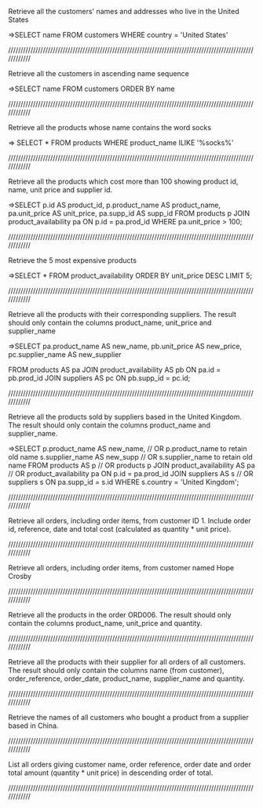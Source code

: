 

Retrieve all the customers' names and addresses who live in the United States

=>SELECT name FROM customers WHERE country = 'United States'

////////////////////////////////////////////////////////////////////////////////////////////////////////////

Retrieve all the customers in ascending name sequence

=>SELECT name FROM customers ORDER BY name

////////////////////////////////////////////////////////////////////////////////////////////////////////////

Retrieve all the products whose name contains the word socks

=> SELECT * FROM products WHERE product_name ILIKE '%socks%'

////////////////////////////////////////////////////////////////////////////////////////////////////////////

Retrieve all the products which cost more than 100 showing 
product id, name, unit price and supplier id.

=>SELECT
    p.id AS product_id,
    p.product_name AS product_name,
    pa.unit_price AS unit_price,
    pa.supp_id AS supp_id
FROM
    products p
JOIN
    product_availability pa
ON
    p.id = pa.prod_id
WHERE
    pa.unit_price > 100;

////////////////////////////////////////////////////////////////////////////////////////////////////////////
    
Retrieve the 5 most expensive products

=>SELECT * FROM product_availability ORDER BY unit_price DESC LIMIT 5;

////////////////////////////////////////////////////////////////////////////////////////////////////////////

Retrieve all the products with their corresponding suppliers. The result should only contain the columns product_name, unit_price and supplier_name

=>SELECT 
pa.product_name AS new_name, 
pb.unit_price AS new_price, 
pc.supplier_name AS new_supplier

FROM 
products AS pa JOIN product_availability AS pb 
ON pa.id = pb.prod_id 
JOIN suppliers AS pc ON 
pb.supp_id = pc.id;

////////////////////////////////////////////////////////////////////////////////////////////////////////////

Retrieve all the products sold by suppliers based in the United Kingdom. The result should only contain the columns product_name and supplier_name.

=>SELECT
    p.product_name AS new_name,  //  OR p.product_name to retain old name
    s.supplier_name AS new_supp  // OR s.supplier_name to retain old name
FROM
    products AS p // OR products p
JOIN
    product_availability AS pa // OR product_availability pa
ON
    p.id = pa.prod_id 
JOIN
    suppliers AS s // OR suppliers s
ON
    pa.supp_id = s.id
WHERE
    s.country = 'United Kingdom';

////////////////////////////////////////////////////////////////////////////////////////////////////////////

Retrieve all orders, including order items, from customer ID 1. Include order id, reference, date and total cost (calculated as quantity * unit price).

////////////////////////////////////////////////////////////////////////////////////////////////////////////

Retrieve all orders, including order items, from customer named Hope Crosby

////////////////////////////////////////////////////////////////////////////////////////////////////////////

Retrieve all the products in the order ORD006. The result should only contain the columns product_name, unit_price and quantity.

////////////////////////////////////////////////////////////////////////////////////////////////////////////

Retrieve all the products with their supplier for all orders of all customers. The result should only contain the columns name (from customer), order_reference, order_date, product_name, supplier_name and quantity.

////////////////////////////////////////////////////////////////////////////////////////////////////////////

Retrieve the names of all customers who bought a product from a supplier based in China.

////////////////////////////////////////////////////////////////////////////////////////////////////////////

List all orders giving customer name, order reference, order date and order total amount (quantity * unit price) in descending order of total.

////////////////////////////////////////////////////////////////////////////////////////////////////////////



